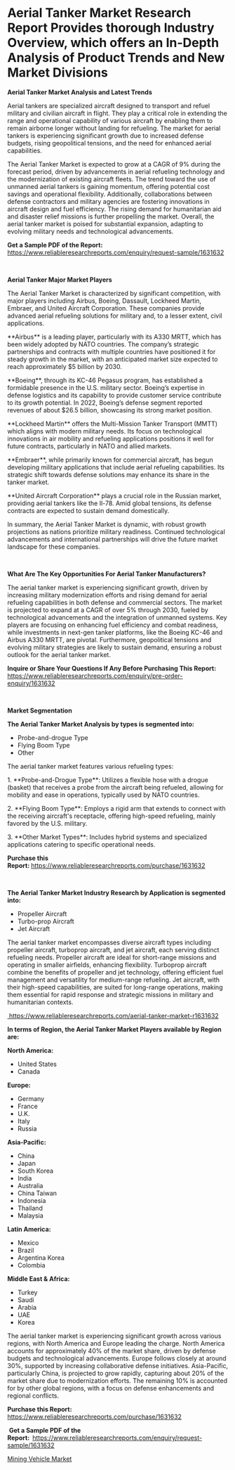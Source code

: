 <p><h1>Aerial Tanker Market Research Report Provides thorough Industry Overview, which offers an In-Depth Analysis of Product Trends and New Market Divisions</h1></p><p><strong>Aerial Tanker Market Analysis and Latest Trends</strong></p>
<p><p>Aerial tankers are specialized aircraft designed to transport and refuel military and civilian aircraft in flight. They play a critical role in extending the range and operational capability of various aircraft by enabling them to remain airborne longer without landing for refueling. The market for aerial tankers is experiencing significant growth due to increased defense budgets, rising geopolitical tensions, and the need for enhanced aerial capabilities.</p><p>The Aerial Tanker Market is expected to grow at a CAGR of 9% during the forecast period, driven by advancements in aerial refueling technology and the modernization of existing aircraft fleets. The trend toward the use of unmanned aerial tankers is gaining momentum, offering potential cost savings and operational flexibility. Additionally, collaborations between defense contractors and military agencies are fostering innovations in aircraft design and fuel efficiency. The rising demand for humanitarian aid and disaster relief missions is further propelling the market. Overall, the aerial tanker market is poised for substantial expansion, adapting to evolving military needs and technological advancements.</p></p>
<p><strong>Get a Sample PDF of the Report:&nbsp;</strong> <a href="https://www.reliableresearchreports.com/enquiry/request-sample/1631632?utm_campaign=2957&utm_medium=2&utm_source=Github&utm_content=ia&utm_term=10042025&utm_id=aerial-tanker">https://www.reliableresearchreports.com/enquiry/request-sample/1631632</a></p>
<p>&nbsp;</p>
<p><strong>Aerial Tanker Major Market Players</strong></p>
<p><p>The Aerial Tanker Market is characterized by significant competition, with major players including Airbus, Boeing, Dassault, Lockheed Martin, Embraer, and United Aircraft Corporation. These companies provide advanced aerial refueling solutions for military and, to a lesser extent, civil applications.</p><p>**Airbus** is a leading player, particularly with its A330 MRTT, which has been widely adopted by NATO countries. The company’s strategic partnerships and contracts with multiple countries have positioned it for steady growth in the market, with an anticipated market size expected to reach approximately $5 billion by 2030.</p><p>**Boeing**, through its KC-46 Pegasus program, has established a formidable presence in the U.S. military sector. Boeing’s expertise in defense logistics and its capability to provide customer service contribute to its growth potential. In 2022, Boeing’s defense segment reported revenues of about $26.5 billion, showcasing its strong market position.</p><p>**Lockheed Martin** offers the Multi-Mission Tanker Transport (MMTT) which aligns with modern military needs. Its focus on technological innovations in air mobility and refueling applications positions it well for future contracts, particularly in NATO and allied markets.</p><p>**Embraer**, while primarily known for commercial aircraft, has begun developing military applications that include aerial refueling capabilities. Its strategic shift towards defense solutions may enhance its share in the tanker market.</p><p>**United Aircraft Corporation** plays a crucial role in the Russian market, providing aerial tankers like the Il-78. Amid global tensions, its defense contracts are expected to sustain demand domestically.</p><p>In summary, the Aerial Tanker Market is dynamic, with robust growth projections as nations prioritize military readiness. Continued technological advancements and international partnerships will drive the future market landscape for these companies.</p></p>
<p>&nbsp;</p>
<p><strong>What Are The Key Opportunities For Aerial Tanker Manufacturers?</strong></p>
<p><p>The aerial tanker market is experiencing significant growth, driven by increasing military modernization efforts and rising demand for aerial refueling capabilities in both defense and commercial sectors. The market is projected to expand at a CAGR of over 5% through 2030, fueled by technological advancements and the integration of unmanned systems. Key players are focusing on enhancing fuel efficiency and combat readiness, while investments in next-gen tanker platforms, like the Boeing KC-46 and Airbus A330 MRTT, are pivotal. Furthermore, geopolitical tensions and evolving military strategies are likely to sustain demand, ensuring a robust outlook for the aerial tanker market.</p></p>
<p><strong>Inquire or Share Your Questions If Any Before Purchasing This Report:</strong> <a href="https://www.reliableresearchreports.com/enquiry/pre-order-enquiry/1631632?utm_campaign=2957&utm_medium=2&utm_source=Github&utm_content=ia&utm_term=10042025&utm_id=aerial-tanker">https://www.reliableresearchreports.com/enquiry/pre-order-enquiry/1631632</a></p>
<p>&nbsp;</p>
<p><strong>Market Segmentation</strong></p>
<p><strong>The Aerial Tanker Market Analysis by types is segmented into:</strong></p>
<p><ul><li>Probe-and-drogue Type</li><li>Flying Boom Type</li><li>Other</li></ul></p>
<p><p>The aerial tanker market features various refueling types: </p><p>1. **Probe-and-Drogue Type**: Utilizes a flexible hose with a drogue (basket) that receives a probe from the aircraft being refueled, allowing for mobility and ease in operations, typically used by NATO countries.</p><p>2. **Flying Boom Type**: Employs a rigid arm that extends to connect with the receiving aircraft's receptacle, offering high-speed refueling, mainly favored by the U.S. military.</p><p>3. **Other Market Types**: Includes hybrid systems and specialized applications catering to specific operational needs.</p></p>
<p><strong>Purchase this Report:&nbsp;</strong><a href="https://www.reliableresearchreports.com/purchase/1631632?utm_campaign=2957&utm_medium=2&utm_source=Github&utm_content=ia&utm_term=10042025&utm_id=aerial-tanker">https://www.reliableresearchreports.com/purchase/1631632</a></p>
<p>&nbsp;</p>
<p><strong>The Aerial Tanker Market Industry Research by Application is segmented into:</strong></p>
<p><ul><li>Propeller Aircraft</li><li>Turbo-prop Aircraft</li><li>Jet Aircraft</li></ul></p>
<p><p>The aerial tanker market encompasses diverse aircraft types including propeller aircraft, turboprop aircraft, and jet aircraft, each serving distinct refueling needs. Propeller aircraft are ideal for short-range missions and operating in smaller airfields, enhancing flexibility. Turboprop aircraft combine the benefits of propeller and jet technology, offering efficient fuel management and versatility for medium-range refueling. Jet aircraft, with their high-speed capabilities, are suited for long-range operations, making them essential for rapid response and strategic missions in military and humanitarian contexts.</p></p>
<p><a href="https://www.reliableresearchreports.com/aerial-tanker-market-r1631632?utm_campaign=2957&utm_medium=2&utm_source=Github&utm_content=ia&utm_term=10042025&utm_id=aerial-tanker">&nbsp;https://www.reliableresearchreports.com/aerial-tanker-market-r1631632</a></p>
<p><strong>In terms of Region, the Aerial Tanker Market Players available by Region are:</strong></p>
<p>
    <p> <strong> North America: </strong>
        <ul>
            <li>United States</li>
            <li>Canada</li>
        </ul>
        </p> 
    <p> <strong> Europe: </strong>
        <ul>
            <li>Germany</li>
            <li>France</li>
            <li>U.K.</li>
            <li>Italy</li>
            <li>Russia</li>
        </ul>
        </p> 
    <p> <strong> Asia-Pacific: </strong>
        <ul>
            <li>China</li>
            <li>Japan</li>
            <li>South Korea</li>
            <li>India</li>
            <li>Australia</li>
            <li>China Taiwan</li>
            <li>Indonesia</li>
            <li>Thailand</li>
            <li>Malaysia</li>
        </ul>
        </p> 
    <p> <strong> Latin America: </strong>
        <ul>
            <li>Mexico</li>
            <li>Brazil</li>
            <li>Argentina Korea</li>
            <li>Colombia</li>
        </ul>
        </p> 
    <p> <strong> Middle East & Africa: </strong>
        <ul>
            <li>Turkey</li>
            <li>Saudi</li>
            <li>Arabia</li>
            <li>UAE</li>
            <li>Korea</li>
        </ul>
    </p>
    </p>
<p><p>The aerial tanker market is experiencing significant growth across various regions, with North America and Europe leading the charge. North America accounts for approximately 40% of the market share, driven by defense budgets and technological advancements. Europe follows closely at around 30%, supported by increasing collaborative defense initiatives. Asia-Pacific, particularly China, is projected to grow rapidly, capturing about 20% of the market share due to modernization efforts. The remaining 10% is accounted for by other global regions, with a focus on defense enhancements and regional conflicts.</p></p>
<p><strong>Purchase this Report: </strong><a href="https://www.reliableresearchreports.com/purchase/1631632?utm_campaign=2957&utm_medium=2&utm_source=Github&utm_content=ia&utm_term=10042025&utm_id=aerial-tanker">https://www.reliableresearchreports.com/purchase/1631632</a></p>
<p>&nbsp;<strong>Get a Sample PDF of the Report:&nbsp;&nbsp;</strong><a href="https://www.reliableresearchreports.com/enquiry/request-sample/1631632?utm_campaign=2957&utm_medium=2&utm_source=Github&utm_content=ia&utm_term=10042025&utm_id=aerial-tanker">https://www.reliableresearchreports.com/enquiry/request-sample/1631632</a></p>
<p><strong></strong></p>
<p><p><a href="https://github.com/bolalfredia7777/Market-Research-Report-List-1/blob/main/mining-vehicle-market.md?utm_campaign=2957&utm_medium=2&utm_source=Github&utm_content=ia&utm_term=10042025&utm_id=aerial-tanker">Mining Vehicle Market</a></p></p>